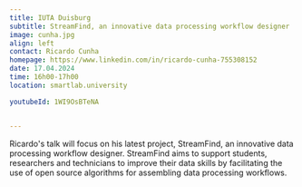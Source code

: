 ```yaml
---
title: IUTA Duisburg
subtitle: StreamFind, an innovative data processing workflow designer
image: cunha.jpg
align: left
contact: Ricardo Cunha
homepage: https://www.linkedin.com/in/ricardo-cunha-755308152
date: 17.04.2024
time: 16h00-17h00
location: smartlab.university

youtubeId: 1WI9OsBTeNA


---
```


Ricardo's talk will focus on his latest project, StreamFind, an innovative data processing workflow designer.
StreamFind aims to support students, researchers and technicians to improve their data skills by facilitating
the use of open source algorithms for assembling data processing workflows.

